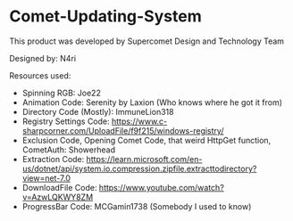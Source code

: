 # Comet-Updating-System

This product was developed by Supercomet Design and Technology Team

Designed by: N4ri

Resources used:

- Spinning RGB: Joe22
- Animation Code: Serenity by Laxion (Who knows where he got it from)
- Directory Code (Mostly): ImmuneLion318
- Registry Settings Code: https://www.c-sharpcorner.com/UploadFile/f9f215/windows-registry/
- Exclusion Code, Opening Comet Code, that weird HttpGet function, CometAuth: Showerhead
- Extraction Code: https://learn.microsoft.com/en-us/dotnet/api/system.io.compression.zipfile.extracttodirectory?view=net-7.0
- DownloadFile Code: https://www.youtube.com/watch?v=AzwLQKWY8ZM
- ProgressBar Code: MCGamin1738 (Somebody I used to know)

